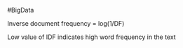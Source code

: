 #BigData 

Inverse document frequency = log(1/DF)

Low value of IDF indicates high word frequency in the text
